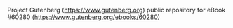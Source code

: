 Project Gutenberg (https://www.gutenberg.org) public repository for eBook #60280 (https://www.gutenberg.org/ebooks/60280)
